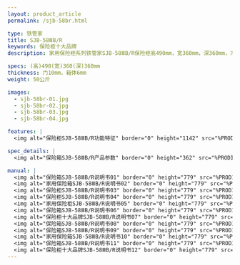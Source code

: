 ```yaml
---
layout: product_article
permalink: /sjb-58br.html

type: 铁管家
title: SJB-58ⅢB/R
keywords: 保险柜十大品牌
description: 家用保险柜系列铁管家SJB-58ⅢB/R保险柜高490mm，宽360mm，深360mm，净重50公斤，拥有双重保护，用户能自由设置密码。

specs: (高)490(宽)360(深)360mm
thickness: 门10mm，箱体6mm
weight: 50公斤

images:
  - sjb-58br-01.jpg
  - sjb-58br-02.jpg
  - sjb-58br-03.jpg
  - sjb-58br-04.jpg

features: |
  <img alt="保险柜SJB-58ⅢB/R功能特征" border="0" height="1142" src="%PRODIMGS%/sjb-gn.jpg" width="538" />

spec_details: |
  <img alt="保险箱SJB-58ⅢB/R产品参数" border="0" height="362" src="%PRODIMGS%/sjb-cpcs.jpg" width="538" />

manual: |
  <img alt="保险箱SJB-58ⅢB/R说明书01" border="0" height="779" src="%PRODIMGS%/sjb-sm01.jpg" width="528" />  
  <img alt="家用保险箱SJB-58ⅢB/R说明书02" border="0" height="779" src="%PRODIMGS%/sjb-sm02.jpg" width="528" />  
  <img alt="保险柜SJB-58ⅢB/R说明书03" border="0" height="779" src="%PRODIMGS%/sjb-sm03.jpg" width="528" />  
  <img alt="保险柜SJB-58ⅢB/R说明书04" border="0" height="779" src="%PRODIMGS%/sjb-sm04.jpg" width="528" />  
  <img alt="家用保险柜SJB-58ⅢB/R说明书05" border="0" height="779" src="%PRODIMGS%/sjb-sm05.jpg" width="528" />  
  <img alt="保险箱SJB-58ⅢB/R说明书06" border="0" height="779" src="%PRODIMGS%/sjb-sm06.jpg" width="528" />  
  <img alt="保险柜十大品牌SJB-58ⅢB/R说明书07" border="0" height="779" src="%PRODIMGS%/sjb-sm07.jpg" width="528" />  
  <img alt="保险箱SJB-58ⅢB/R说明书08" border="0" height="779" src="%PRODIMGS%/sjb-sm08.jpg" width="528" />  
  <img alt="保险箱SJB-58ⅢB/R说明书09" border="0" height="779" src="%PRODIMGS%/sjb-sm09.jpg" width="528" />  
  <img alt="家用保险箱SJB-58ⅢB/R说明书10" border="0" height="779" src="%PRODIMGS%/sjb-sm10.jpg" width="528" />  
  <img alt="保险箱SJB-58ⅢB/R说明书11" border="0" height="779" src="%PRODIMGS%/sjb-sm11.jpg" width="528" />  
  <img alt="保险柜十大品牌SJB-58ⅢB/R说明书12" border="0" height="779" src="%PRODIMGS%/sjb-sm12.jpg" width="528" />
---
```

